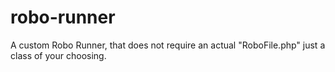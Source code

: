 # robo-runner
A custom Robo Runner, that does not require an actual "RoboFile.php" just a class of your choosing.
